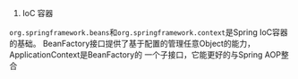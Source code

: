 1. IoC 容器

`org.springframework.beans`和`org.springframework.context`是Spring IoC容器的基础。
BeanFactory接口提供了基于配置的管理任意Object的能力，ApplicationContext是BeanFactory的
一个子接口，它能更好的与Spring AOP整合